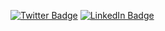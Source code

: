 [![Twitter Badge](https://img.shields.io/badge/Twitter-Profile-informational?style=flat&logo=twitter&logoColor=white&color=1CA2F1)](https://twitter.com/justinfowler80)
[![LinkedIn Badge](https://img.shields.io/badge/LinkedIn-Profile-informational?style=flat&logo=linkedin&logoColor=white&color=0D76A8)](https://www.linkedin.com/in/justinfowler1/)